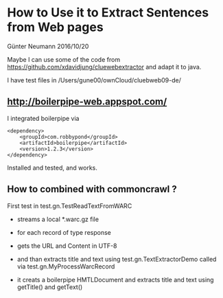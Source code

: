 # How to Use it to Extract Sentences from Web pages

Günter Neumann 2016/10/20

Maybe I can use some of the code from https://github.com/xdavidjung/cluewebextractor
and adapt it to java.

I have test files in /Users/gune00/ownCloud/cluebweb09-de/

## http://boilerpipe-web.appspot.com/

I integrated boilerpipe via

	<dependency>
		<groupId>com.robbypond</groupId>
		<artifactId>boilerpipe</artifactId>
		<version>1.2.3</version>
	</dependency>

	
Installed and tested, and works.

## How to combined with commoncrawl ?

First test in test.gn.TestReadTextFromWARC

- streams a local *.warc.gz file

- for each record of type response

- gets the URL and Content in UTF-8

- and than extracts title and text using test.gn.TextExtractorDemo called via test.gn.MyProcessWarcRecord

- it creats a boilerpipe HMTLDocument and extracts title and text using getTitle() and getText()

